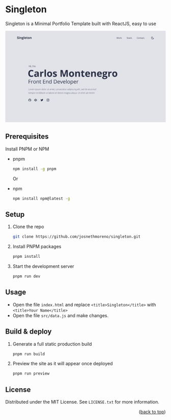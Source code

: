 <div id="top"></div>

# Singleton
Singleton is a Minimal Portfolio Template built with ReactJS, easy to use

<img src="src/images/home.png" alt="Home UI">


## Prerequisites

Install PNPM or NPM
* pnpm
  ```sh
  npm install -g pnpm
  ```
 
  Or
  
* npm
  ```sh
  npm install npm@latest -g
  ```


## Setup

1. Clone the repo
   ```sh
   git clone https://github.com/josnethmoreno/singleton.git
   ```
   
2. Install PNPM packages
   ```sh
   pnpm install
   ```
   
3. Start the development server
   ```sh
   pnpm run dev
   ```

## Usage

* Open the file `index.html` and replace `<title>Singleton</title>` with `<title>Your Name</title>`
* Open the file `src/data.js` and make changes.


## Build & deploy

1. Generate a full static production build
   ```sh
   pnpm run build
   ```
   
2. Preview the site as it will appear once deployed
   ```sh
   pnpm run preview
   ```

## License

Distributed under the MIT License. See `LICENSE.txt` for more information.

<p align="right">(<a href="#top">back to top</a>)</p>